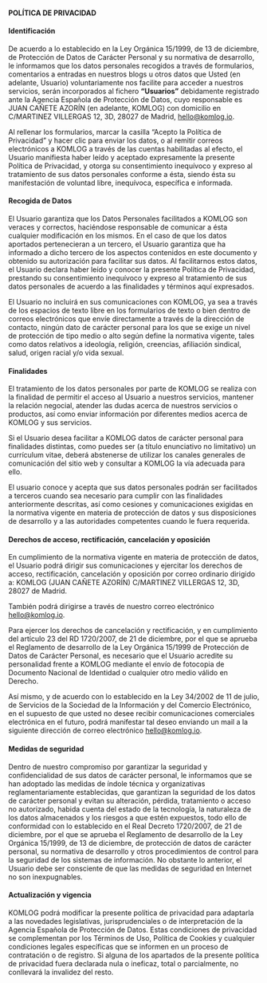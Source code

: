 #### POLÍTICA DE PRIVACIDAD

#### Identificación

De acuerdo a lo establecido en la Ley Orgánica 15/1999, de 13 de diciembre, de Protección de Datos de Carácter Personal y su normativa de desarrollo, le informamos que los datos personales recogidos a través de formularios, comentarios a entradas en nuestros blogs u otros datos que Usted (en adelante, Usuario) voluntariamente nos facilite para acceder a nuestros servicios, serán incorporados al fichero **“Usuarios”**   debidamente registrado ante la Agencia Española de Protección de Datos, cuyo responsable es JUAN CAÑETE AZORÍN (en adelante, KOMLOG) con domicilio en C/MARTINEZ VILLERGAS 12, 3D, 28027 de Madrid, [hello@komlog.io](mailto:hello@komlog.io).

Al rellenar los formularios, marcar la casilla “Acepto la Política de Privacidad” y hacer clic para enviar los datos, o al remitir correos electrónicos a KOMLOG a través de las cuentas habilitadas al efecto, el Usuario manifiesta haber leído y aceptado expresamente la presente Política de Privacidad, y otorga su consentimiento inequívoco y expreso al tratamiento de sus datos personales conforme a ésta, siendo ésta su manifestación de voluntad libre, inequívoca, específica e informada.

#### Recogida de Datos

El Usuario garantiza que los Datos Personales facilitados a KOMLOG son veraces y correctos, haciéndose responsable de comunicar a ésta cualquier modificación en los mismos. En el caso de que los datos aportados pertenecieran a un tercero, el Usuario garantiza que ha informado a dicho tercero de los aspectos contenidos en este documento y obtenido su autorización para facilitar sus datos. Al facilitarnos estos datos, el Usuario declara haber leído y conocer la presente Política de Privacidad, prestando su consentimiento inequívoco y expreso al tratamiento de sus datos personales de acuerdo a las finalidades y términos aquí expresados.

El Usuario no incluirá en sus comunicaciones con KOMLOG, ya sea a través de los  espacios de texto libre en los formularios de texto o bien dentro de correos electrónicos que envíe directamente a través de la dirección de contacto, ningún dato de carácter personal para los que se exige un nivel de protección de tipo medio o alto según define la normativa vigente, tales como datos relativos a ideología, religión, creencias, afiliación sindical, salud, origen racial y/o vida sexual.

#### Finalidades

El tratamiento de los datos personales por parte de KOMLOG se realiza con la finalidad de permitir el acceso al Usuario a nuestros servicios, mantener la relación negocial, atender las dudas acerca de nuestros servicios o productos, así como enviar información por diferentes medios acerca de KOMLOG y sus servicios.

Si el Usuario desea facilitar a KOMLOG datos de carácter personal para finalidades distintas, como puedes ser (a título enunciativo no limitativo) un currículum vitae, deberá abstenerse de utilizar los canales generales de comunicación del sitio web y consultar a KOMLOG la vía adecuada para ello.

El usuario conoce y acepta que sus datos personales podrán ser facilitados a terceros cuando sea necesario para cumplir con las finalidades anteriormente descritas, así como cesiones y comunicaciones exigidas en la normativa vigente en materia de protección de datos y sus disposiciones de desarrollo y a las autoridades competentes cuando le fuera requerida.

#### Derechos de acceso, rectificación, cancelación y oposición

En cumplimiento de la normativa vigente en materia de protección de datos, el Usuario podrá dirigir sus comunicaciones y ejercitar los derechos de acceso, rectificación, cancelación y oposición por correo ordinario dirigido a: KOMLOG (JUAN CAÑETE AZORÍN) C/MARTINEZ VILLERGAS 12, 3D, 28027 de Madrid. 

También podrá dirigirse a través de nuestro correo electrónico [hello@komlog.io](hello@komlog.io). 

Para ejercer los derechos de cancelación y rectificación, y en cumplimiento del artículo 23  del RD 1720/2007, de 21 de diciembre, por el que se aprueba el Reglamento de desarrollo de la Ley Orgánica 15/1999 de Protección de Datos de Carácter Personal, es necesario que el Usuario acredite su personalidad frente a KOMLOG mediante el envío de fotocopia de Documento Nacional de Identidad o cualquier otro medio válido en Derecho.

Así mismo, y de acuerdo con lo establecido en la Ley 34/2002 de 11 de julio, de Servicios de la Sociedad de la Información y del Comercio Electrónico, en el supuesto de que usted no desee recibir comunicaciones comerciales electrónica en el futuro, podrá manifestar tal deseo enviando un mail a la siguiente dirección de correo electrónico [hello@komlog.io](mailto:hello@komlog.io).

#### Medidas de seguridad

Dentro de nuestro compromiso por garantizar la seguridad y confidencialidad de sus datos de carácter personal, le informamos que se han adoptado las medidas de índole técnica y organizativas reglamentariamente establecidas, que garantizan la seguridad de los datos de carácter personal y evitan su alteración, pérdida, tratamiento o acceso no autorizado, habida cuenta del estado de la tecnología, la naturaleza de los datos almacenados y los riesgos a que estén expuestos, todo ello de conformidad con lo establecido en el Real Decreto 1720/2007, de 21 de diciembre, por el que se aprueba el Reglamento de desarrollo de la Ley Orgánica 15/1999, de 13 de diciembre, de protección de datos de carácter personal, su normativa de desarrollo y otros procedimientos de control para la seguridad de los sistemas de información. No obstante lo anterior, el Usuario debe ser consciente de que las medidas de seguridad en Internet no son inexpugnables.

#### Actualización y vigencia

KOMLOG podrá modificar la presente política de privacidad para adaptarla a las novedades legislativas, jurisprudenciales o de interpretación de la Agencia Española de Protección de Datos. Estas condiciones de privacidad se complementan por los Términos de Uso, Política de Cookies y cualquier condiciones legales específicas que se informen en un proceso de contratación o de registro. 
Si alguna de los apartados de la presente política de privacidad fuera declarada nula o ineficaz, total o parcialmente, no conllevará la invalidez del resto.
